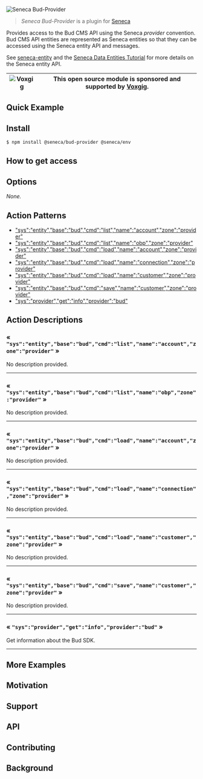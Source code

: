 ![Seneca Bud-Provider](http://senecajs.org/files/assets/seneca-logo.png)

> _Seneca Bud-Provider_ is a plugin for [Seneca](http://senecajs.org)

Provides access to the Bud CMS API using the Seneca _provider_
convention. Bud CMS API entities are represented as Seneca entities so
that they can be accessed using the Seneca entity API and messages.

See [seneca-entity](senecajs/seneca-entity) and the [Seneca Data
Entities
Tutorial](https://senecajs.org/docs/tutorials/understanding-data-entities.html) for more details on the Seneca entity API.

<!-- [![npm version](https://img.shields.io/npm/v/@seneca/tangocard-provider.svg)](https://npmjs.com/package/@seneca/tangocard-provider)
[![build](https://github.com/senecajs/seneca-tangocard-provider/actions/workflows/build.yml/badge.svg)](https://github.com/senecajs/seneca-tangocard-provider/actions/workflows/build.yml)
[![Coverage Status](https://coveralls.io/repos/github/senecajs/seneca-tangocard-provider/badge.svg?branch=main)](https://coveralls.io/github/senecajs/seneca-tangocard-provider?branch=main)
[![Known Vulnerabilities](https://snyk.io/test/github/senecajs/seneca-tangocard-provider/badge.svg)](https://snyk.io/test/github/senecajs/seneca-tangocard-provider)
[![DeepScan grade](https://deepscan.io/api/teams/5016/projects/19462/branches/505954/badge/grade.svg)](https://deepscan.io/dashboard#view=project&tid=5016&pid=19462&bid=505954)
[![Maintainability](https://api.codeclimate.com/v1/badges/f76e83896b731bb5d609/maintainability)](https://codeclimate.com/github/senecajs/seneca-tangocard-provider/maintainability) -->

| ![Voxgig](https://www.voxgig.com/res/img/vgt01r.png) | This open source module is sponsored and supported by [Voxgig](https://www.voxgig.com). |
| ---------------------------------------------------- | --------------------------------------------------------------------------------------- |

## Quick Example

<!-- ```js
// Setup - get the key value (<SECRET>) separately from a vault or
// environment variable.
Seneca()
  // Get API keys using the seneca-env plugin
  .use('env', {
    var: {
      $TANGOCARD_APIKEY: String,
      $TANGOCARD_USERTOKEN: String,
    },
  })
  .use('provider', {
    provider: {
      tangocard: {
        keys: {
          apikey: { value: '$TANGOCARD_APIKEY' },
          usertoken: { value: '$TANGOCARD_USERTOKEN' },
        },
      },
    },
  })
  .use('tangocard-provider')

let board = await seneca
  .entity('provider/tangocard/board')
  .load$('<tangocard-board-id>')

Console.log('BOARD', board)

board.desc = 'New description'
board = await board.save$()

Console.log('UPDATED BOARD', board)
``` -->

## Install

```sh
$ npm install @seneca/bud-provider @seneca/env
```

## How to get access


<!--START:options-->


## Options

*None.*


<!--END:options-->

<!--START:action-list-->


## Action Patterns

* ["sys":"entity","base":"bud","cmd":"list","name":"account","zone":"provider"](#-sysentitybasebudcmdlistnameaccountzoneprovider-)
* ["sys":"entity","base":"bud","cmd":"list","name":"obp","zone":"provider"](#-sysentitybasebudcmdlistnameobpzoneprovider-)
* ["sys":"entity","base":"bud","cmd":"load","name":"account","zone":"provider"](#-sysentitybasebudcmdloadnameaccountzoneprovider-)
* ["sys":"entity","base":"bud","cmd":"load","name":"connection","zone":"provider"](#-sysentitybasebudcmdloadnameconnectionzoneprovider-)
* ["sys":"entity","base":"bud","cmd":"load","name":"customer","zone":"provider"](#-sysentitybasebudcmdloadnamecustomerzoneprovider-)
* ["sys":"entity","base":"bud","cmd":"save","name":"customer","zone":"provider"](#-sysentitybasebudcmdsavenamecustomerzoneprovider-)
* ["sys":"provider","get":"info","provider":"bud"](#-sysprovidergetinfoproviderbud-)


<!--END:action-list-->

<!--START:action-desc-->


## Action Descriptions

### &laquo; `"sys":"entity","base":"bud","cmd":"list","name":"account","zone":"provider"` &raquo;

No description provided.



----------
### &laquo; `"sys":"entity","base":"bud","cmd":"list","name":"obp","zone":"provider"` &raquo;

No description provided.



----------
### &laquo; `"sys":"entity","base":"bud","cmd":"load","name":"account","zone":"provider"` &raquo;

No description provided.



----------
### &laquo; `"sys":"entity","base":"bud","cmd":"load","name":"connection","zone":"provider"` &raquo;

No description provided.



----------
### &laquo; `"sys":"entity","base":"bud","cmd":"load","name":"customer","zone":"provider"` &raquo;

No description provided.



----------
### &laquo; `"sys":"entity","base":"bud","cmd":"save","name":"customer","zone":"provider"` &raquo;

No description provided.



----------
### &laquo; `"sys":"provider","get":"info","provider":"bud"` &raquo;

Get information about the Bud SDK.



----------


<!--END:action-desc-->

## More Examples

## Motivation

## Support

## API

## Contributing

## Background

